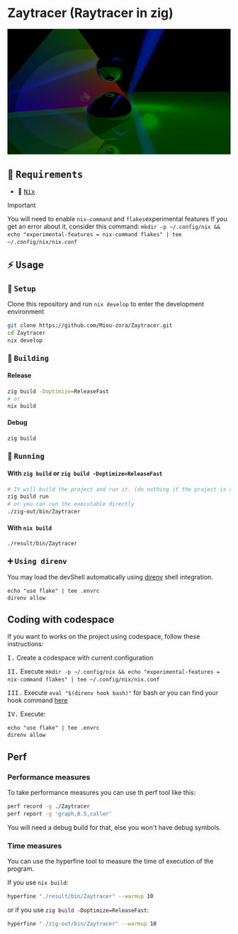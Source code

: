 # Zaytracer (Raytracer in zig)

![Rendered image of the raytracer](render.png)

## :bookmark_tabs: <samp>Requirements</samp>

- :cherry_blossom: <samp>[Nix](https://nixos.org/download.html)</samp>

> [!IMPORTANT]
> You will need to enable `nix-command` and `flakes`experimental features
> If you get an error about it, consider this command:
> `mkdir -p ~/.config/nix && echo "experimental-features = nix-command flakes" | tee ~/.config/nix/nix.conf`

## :zap: <samp>Usage</samp>

### :wrench: <samp>Setup</samp>

Clone this repository and run `nix develop` to enter the development environment
```sh
git clone https://github.com/Miou-zora/Zaytracer.git
cd Zaytracer
nix develop
```

### :construction_worker: <samp>Building</samp>

#### Release
```sh
zig build -Doptimize=ReleaseFast
# or
nix build
```
#### Debug
```sh
zig build
```

### :rocket: <samp>Running</samp>

#### With `zig build` or `zig build -Doptimize=ReleaseFast`

```sh
# It will build the project and run it. (do nothing if the project is already built)
zig build run
# or you can run the executable directly
./zig-out/bin/Zaytracer
```
#### With `nix build`

```
./result/bin/Zaytracer
```

### :heavy_plus_sign: <samp>Using direnv</samp>

You may load the devShell automatically using [direnv](https://direnv.net)
shell integration.

```
echo "use flake" | tee .envrc
direnv allow
```

## Coding with codespace

If you want to works on the project using codespace, follow these instructions:

<kbd>I.</kbd> Create a codespace with current configuration

<kbd>II.</kbd> Execute `mkdir -p ~/.config/nix && echo "experimental-features = nix-command flakes" | tee ~/.config/nix/nix.conf`

<kbd>III.</kbd> Execute `eval "$(direnv hook bash)"` for bash or you can find your hook command [here](https://direnv.net/docs/hook.html)

<kbd>IV.</kbd> Execute:
```
echo "use flake" | tee .envrc
direnv allow
```

## Perf

### Performance measures

To take performance measures you can use th perf tool like this:
```sh
perf record -g ./Zaytracer
perf report -g 'graph,0.5,caller'
```

You will need a debug build for that, else you won't have debug symbols.

### Time measures

You can use the hyperfine tool to measure the time of execution of the program.

If you use `nix build`:
```sh
hyperfine "./result/bin/Zaytracer" --warmup 10
```

or if you use `zig build -Doptimize=ReleaseFast`:
```sh
hyperfine "./zig-out/bin/Zaytracer" --warmup 10
```
